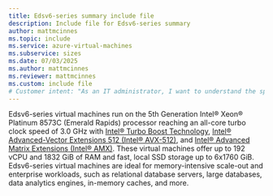```yaml
---
title: Edsv6-series summary include file
description: Include file for Edsv6-series summary
author: mattmcinnes
ms.topic: include
ms.service: azure-virtual-machines
ms.subservice: sizes
ms.date: 07/03/2025
ms.author: mattmcinnes
ms.reviewer: mattmcinnes
ms.custom: include file
# Customer intent: "As an IT administrator, I want to understand the specifications and capabilities of Edsv6-series virtual machines, so that I can evaluate their suitability for memory-intensive enterprise applications and optimize our cloud resources."
---
```

Edsv6-series virtual machines run on the 5th Generation Intel® Xeon® Platinum 8573C (Emerald Rapids) processor reaching an all-core turbo clock speed of 3.0 GHz with [Intel&reg; Turbo Boost Technology](https://www.intel.com/content/www/us/en/architecture-and-technology/turbo-boost/turbo-boost-technology.html), [Intel&reg; Advanced-Vector Extensions 512 (Intel&reg; AVX-512)](https://www.intel.com/content/www/us/en/architecture-and-technology/avx-512-overview.html), and [Intel&reg; Advanced Matrix Extensions (Intel&reg; AMX)](https://www.intel.com/content/www/us/en/products/docs/accelerator-engines/advanced-matrix-extensions/overview.html). These virtual machines offer up to 192 vCPU and 1832 GiB of RAM and fast, local SSD storage up to 6x1760 GiB. Edsv6-series virtual machines are ideal for memory-intensive scale-out and enterprise workloads, such as relational database servers, large databases, data analytics engines, in-memory caches, and more.
